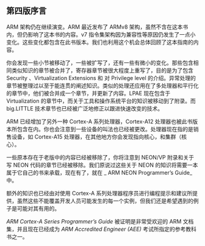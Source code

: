 ## 第四版序言

ARM 架构仍在继续演变。ARM 最近发布了 ARMv8 架构，虽然不含在这本书内，但仍影响了这本书的内容。v7 指令集架构因为兼容性等原因仍发生了一点小变化。这些变化都包含在此书版本。我们也利用这个机会总体回顾了这本指南的内容。

你会发现一些小节被移动了，一些被扩写了，还有一些有微小的变化。那些包含相同类似知识的章节被合并了，寄存器章节被很大程度上重写了，目的是为了包含 Security 、Virtualization Extensions 和 对 Privilege level 的介绍。异常处理的章节被整理过以至于能连贯的阐述知识。类似的处理还应用在了多处理器和平行化的章节中，他们被合并成一个章节，并更新了内容。LPAE 现在包含于 Virtualization 的章节中，而关于工具和操作系统平台的知识被移动到了附录。而 big.LITTLE 技术章节也已经被广泛地修正以跟进快速改变的技术。

ARM 已经增加了另外一种 Cortex-A 系列处理器，Cortex-A12 处理器也被此书版本所包含在内。你也会注意到一些设备的叫法也已经被更改。处理器现在指的是销售设备，如 Cortex-A15 处理器，在其他地方你会发现指向核心，和集群（核心）。

一些原本存在于老版中的内容已经被移除了，你将注意到 NEON/VP 附录和关于写 NEON 代码的章节已经被移除。我们原说过这些关于 NEON 的知识将需要一本属于它自己的书来承载，现在有了，就在 _ ARM NEON Programmer’s Guide_ 中。

额外的知识也已经由对使用 Cortex-A 系列处理器程序员进行编程提示和建议所提供，虽然这些不能覆盖开发人员可能发生的每一个实例，但我们还是希望遇到的例子是可能对其有用的。

_ARM Cortex-A Series Programmer’s Guide_ 被证明是非常受欢迎的 ARM 文档集，并且现在已经成为 _ARM Accredited Engineer_ _\(AEE\)_ 考试所指定的参考教科书之一。

